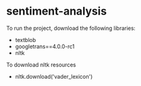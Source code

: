 # sentiment-analysis

To run the project, download the following libraries:
  - textblob
  - googletrans==4.0.0-rc1
  - nltk
  
 To download nltk resources
   - nltk.download('vader_lexicon')
